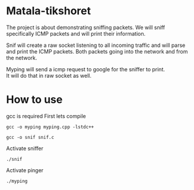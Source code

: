 # Matala-tikshoret

The project is about demonstrating sniffing packets.
We will sniff specifically ICMP packets and will print their information.

Snif will create a raw socket listening to all incoming traffic and will parse and print the ICMP packets.
Both packets going into the network and from the network.

Myping will send a icmp request to google for the sniffer to print.  
It will do that in raw socket as well.


# How to use
gcc is required
First lets compile
```
gcc -o myping myping.cpp -lstdc++
```
```
gcc -o snif snif.c
```
Activate sniffer
```
./snif
```
Activate pinger
```
./myping
```
